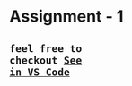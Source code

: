 # Assignment - 1

## <code>feel free to checkout  [See in VS Code](https://github1s.com/numwebdev/Web-Ass/blob/main/ass-1/BioData.html)</code>